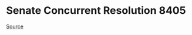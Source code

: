 # Senate Concurrent Resolution 8405

[Source](http://lawfilesext.leg.wa.gov/biennium/2021-22/Pdf/Bills/Senate%20Concurrent%20Resolutions/8405.pdf)